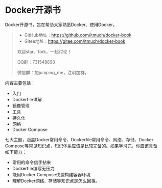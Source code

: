 # Docker开源书

Docker开源书，旨在帮助大家熟悉Docker、使用Docker。

> * GitHub地址：<https://github.com/itmuch/docker-book>
> * Gitee地址：<https://gitee.com/itmuch/docker-book>
>
> 欢迎star、fork，一起讨论！
>
> QQ群：731548893
>
> 微信群：加jumping_me，注明加群。

内容主要包括：

- 入门
- Dockerfile详解
- 镜像管理
- 工具
- 持久化
- 网络
- Docker Compose

七大主题，涵盖Docker常用命令、Dockerfile常用命令、网络、存储、Docker Compose等常见知识点，知识体系应该是比较完备的。如果学习完，你应该具备如下能力：

- 常用的命令信手拈来
- Dockerfile编写无压力
- 能用Docker Compose快速构建容器环境
- 理解Docker网络、存储等知识点是怎么回事。